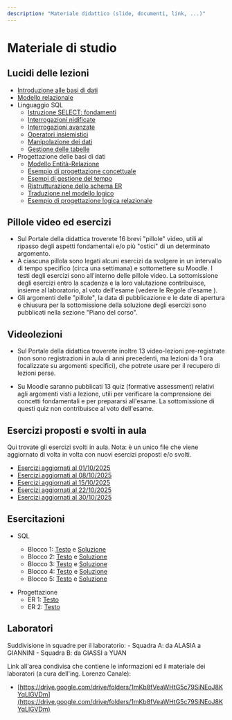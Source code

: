 ```yaml
---
description: "Materiale didattico (slide, documenti, link, ...)"
---
```

 
# Materiale di studio

## Lucidi delle lezioni

- [Introduzione alle basi di dati](https://farinetti.github.io/materiale-bdcin/01-Introduzione_alle_basi_dati.pdf)
- [Modello relazionale](https://farinetti.github.io/materiale-bdcin/02-Modello_relazionale.pdf)
- Linguaggio SQL
    - [Istruzione SELECT: fondamenti](https://farinetti.github.io/materiale-bdcin/03-SQL_fondamenti.pdf)
    - [Interrogazioni nidificate](https://farinetti.github.io/materiale-bdcin/04-SQL_query_nidificate.pdf)
    - [Interrogazioni avanzate](https://farinetti.github.io/materiale-bdcin/05-SQL_query_avanzate_NEW.pdf)
    - [Operatori insiemistici](https://farinetti.github.io/materiale-bdcin/06-SQL_operatori_insiemistici.pdf)
    - [Manipolazione dei dati](https://farinetti.github.io/materiale-bdcin/07-SQL_manipolazione_dati.pdf)
    - [Gestione delle tabelle](https://farinetti.github.io/materiale-bdcin/08-SQL_gestione_tabelle.pdf)
- Progettazione delle basi di dati
    - [Modello Entità-Relazione](https://farinetti.github.io/materiale-bdcin/10-Progettazione_ER.pdf)
    - [Esempio di progettazione concettuale](https://farinetti.github.io/materiale-bdcin/11-Esempio_progettazione_concettuale.pdf)
    - [Esempi di gestione del tempo](https://farinetti.github.io/materiale-bdcin/12-Progettazione_ER_gestione_tempo.pdf)
    - [Ristrutturazione dello schema ER](https://farinetti.github.io/materiale-bdcin/13-Progettazione_ER_ristrutturazione.pdf)
    - [Traduzione nel modello logico](https://farinetti.github.io/materiale-bdcin/14-Progettazione_modello_logico.pdf)    
    - [Esempio di progettazione logica relazionale](https://farinetti.github.io/materiale-bdcin/15-Esempio_progettazione_logica.pdf)

## Pillole video ed esercizi

- Sul Portale della didattica troverete 16 brevi "pillole" video, utili al ripasso degli aspetti fondamentali e/o più "ostici" di un determinato argomento.
- A ciascuna pillola sono legati alcuni esercizi da svolgere in un intervallo di tempo specifico (circa una settimana) e sottomettere su Moodle. I testi degli esercizi sono all'interno delle pillole video. La sottomissione degli esercizi entro la scadenza e la loro valutazione contribuisce, insieme al laboratorio, al voto dell'esame (vedere le Regole d'esame <!-- (https://farinetti.github.io/materiale-bdcin/RegoleEsame23-24.pdf)--> ).
- Gli argomenti delle "pillole", la data di pubblicazione e le date di apertura e chiusura per la sottomissione della soluzione degli esercizi sono pubblicati nella sezione "Piano del corso".

## Videolezioni

- Sul Portale della didattica troverete inoltre 13 video-lezioni pre-registrate (non sono registrazioni in aula di anni precedenti, ma lezioni da 1 ora focalizzate  su argomenti specifici), che potrete usare per il recupero di lezioni perse.

- Su Moodle saranno pubblicati 13 quiz (formative assessment) relativi agli argomenti visti a lezione, utili per verificare la comprensione dei concetti fondamentali e per prepararsi all'esame. La sottomissione di questi quiz non contribuisce al voto dell'esame.

## Esercizi proposti e svolti in aula 

Qui trovate gli esercizi svolti in aula. 
Nota: è un unico file che viene aggiornato di volta in volta con nuovi esercizi proposti e/o svolti.
- [Esercizi aggiornati al 01/10/2025](https://farinetti.github.io/materiale-bdcin/Esercizi-01.pdf)
- [Esercizi aggiornati al 08/10/2025](https://farinetti.github.io/materiale-bdcin/Esercizi-02.pdf)
- [Esercizi aggiornati al 15/10/2025](https://farinetti.github.io/materiale-bdcin/Esercizi-03.pdf)
- [Esercizi aggiornati al 22/10/2025](https://farinetti.github.io/materiale-bdcin/Esercizi-04.pdf)
- [Esercizi aggiornati al 30/10/2025](https://farinetti.github.io/materiale-bdcin/Esercizi-05.pdf)

## Esercitazioni
 
- SQL
    - Blocco 1: [Testo](https://farinetti.github.io/materiale-bdcin/EsSQL_1-Testo.pdf)
   e [Soluzione](https://farinetti.github.io/materiale-bdcin/EsSQL_1-Soluz.pdf) 
    - Blocco 2: [Testo](https://farinetti.github.io/materiale-bdcin/EsSQL_2-Testo.pdf) 
   e [Soluzione](https://farinetti.github.io/materiale-bdcin/EsSQL_2-Soluz.pdf) 
    - Blocco 3: [Testo](https://farinetti.github.io/materiale-bdcin/EserciziSQL-parte1.pdf)
   e [Soluzione](https://farinetti.github.io/materiale-bdcin/EserciziSQL-parte1_sol.pdf) 
    - Blocco 4: [Testo](https://farinetti.github.io/materiale-bdcin/EserciziSQL-parte2.pdf) 
   e [Soluzione](https://farinetti.github.io/materiale-bdcin/EserciziSQL-parte2_sol.pdf) 
    - Blocco 5: [Testo](https://farinetti.github.io/materiale-bdcin/EserciziSQL-parte3.pdf)
   e [Soluzione](https://farinetti.github.io/materiale-bdcin/Esercizi_SQL_Parte_3_sito.pdf) 

    <!-- 
    - Blocco 3: [Testo](https://farinetti.github.io/materiale-bdcin/EsSQL_3-Testo.pdf)
    e [Soluzione](https://farinetti.github.io/materiale-bdcin/EsSQL_3-Soluz.pdf)
    - Blocco 4: [Testo](https://farinetti.github.io/materiale-bdcin/EsSQL_4-Testo.pdf)
    e [Soluzione](https://farinetti.github.io/materiale-bdcin/EsSQL_4-Soluz.pdf)
    - [Pillola video](https://youtu.be/5dUdTthfgvs) su GROUP BY e NOT IN -->

<!--
    - [Esercitazione SQL](https://farinetti.github.io/materiale-bdcin/Es_SQL_17102024.pdf) del 17/10/2024
    - Altri [esercizi di SQL](https://farinetti.github.io/materiale-bdcin/Esercizi_SQL.pdf) svolti in aula
-->

- Progettazione
    - ER 1: [Testo](https://farinetti.github.io/materiale-bdcin/EsER_1-Testo.pdf) <!-- e [Soluzione](https://farinetti.github.io/materiale-bdcin/EsER_1-Soluz.pdf) -->
    - ER 2: [Testo](https://farinetti.github.io/materiale-bdcin/EsER_2-Testo.pdf) <!-- e [Soluzione](https://farinetti.github.io/materiale-bdcin/EsER_2-Soluz.pdf) -->
    <!-- - Esercizio proposto in aula il 27/11: [Testo](https://farinetti.github.io/materiale-bdcin/ER-aula-27-11-24.pdf) e [Soluzione](https://farinetti.github.io/materiale-bdcin/ER-aula-27-11-24-sol.pdf) -->

<!--
## Esercitazioni CCT
- Esercitazione CCT#1: ChatGPT e SQL, caccia all'errore - [Presentazione](https://farinetti.github.io/materiale-bdcin/Es_CCT_1.pdf) e [Schemi](https://farinetti.github.io/materiale-bdcin/SchemiProposti.docx)
- Esercitazione CCT#2: Progettazione di basi dati - [Testo](https://farinetti.github.io/materiale-bdcin/EsercitazioneCCT_2.pdf)
-->


## Laboratori 

Suddivisione in squadre per il laboratorio:
    - Squadra A: da ALASIA a GIANNINI
    - Squadra B: da GIASSI a YUAN

Link all'area condivisa che contiene le informazioni ed il materiale dei laboratori (a cura dell'ing. Lorenzo Canale):
- [https://drive.google.com/drive/folders/1mKb8fVeaWHtG5c79SiNEoJ8KYqLlGVDm](https://drive.google.com/drive/folders/1mKb8fVeaWHtG5c79SiNEoJ8KYqLlGVDm)

<!--
- Laboratorio #1: 15/10 - SQL
    - [Testo](https://farinetti.github.io/materiale-bdcin/Lab1-testo.pdf)
    - [Risultati attesi](https://farinetti.github.io/materiale-bdcin/Lab-1-risultati_attesi.pdf) 
    - [Soluzioni](https://farinetti.github.io/materiale-bdcin/Lab-1-soluzioni.pdf)

- Laboratorio #2: 22/10 - SQL

    - [Testo](https://farinetti.github.io/materiale-bdcin/Lab-2-testo.pdf)
    - [Risultati attesi](https://farinetti.github.io/materiale-bdcin/Lab-2-risultati_attesi.pdf)
    - [Soluzioni](https://farinetti.github.io/materiale-bdcin/Lab-2-soluzioni.pdf)

- Laboratorio #3: 05/11 - SQL

    - [Testo](https://farinetti.github.io/materiale-bdcin/Lab-3-testo.pdf)
    - [Risultati attesi](https://farinetti.github.io/materiale-bdcin/Lab-3-risultati_attesi.pdf)
    - [Soluzioni](https://farinetti.github.io/materiale-bdcin/Lab-3-soluzioni.pdf)

- Laboratori #4-#7: 12/11, 19/11, 26/11 e 03/12 - Information Retrieval 

    **Importante:**

    Tutto il materiale utile per i laboratori "Talk 2 Movies" (compresi i testi dei laboratori) viene pubblicato in questa [cartella condivisa](https://drive.google.com/drive/folders/12450wIo07BCc3qJGXuSt6t3b-RksO-vv?usp=drive_link)

    - [Presentazione](https://docs.google.com/presentation/d/1hBk1BJXDLRQCS9zoOjlQzOANylgCSQnuP0rE8fp-SVw/edit?usp=drivesdk) del laboratorio "Talk to Movies" (lezione del 31/10)
    - [Quiz](https://docs.google.com/presentation/d/1U9BvEKTeE8yKSvP6HDUXcS0N8wJT2pkE0AhHGX8TuCU/edit?usp=sharing) svolto durante la lezione del 07/11

    Importante: **entro le ore 15.00 del 12/11/2024** dovete svolgere le seguenti operazioni:
    - Controllare che i dati sul vostro gruppo nella [tabella gruppi](https://docs.google.com/spreadsheets/d/1ghQMnHqx-ufu83DtqeDknjvvzDjd9ca6rQOXrrOC0d0/edit?gid=0#gid=0) siano completi (non modificare i film scelti!!!); inoltre il “Nome Gruppo” deve contenere solo caratteri alfanumerici (no spazi!!!)
    - Nella cartella “chatbots” aggiungere una cartella nominata come il “Nome Gruppo”
    - Nella cartella creare due copie di [questo file](https://docs.google.com/spreadsheets/d/1OH_fCfZpyi9f6S0FlMfxUtE5vdOMhEmDGtioyAdfW7c/edit?gid=0#gid=0):
        - la prima copia deve chiamarsi “questions_1” (domande relative al primo film scelto) 
        - la seconda copia deve chiamarsi “questions_2” (domande relative al secondo film scelto)
    seguire il file d’esempio per creare le domande
    - Nella cartella creare anche un Google Doc nominato “report” in cui aggiungere una sezione sui problemi riscontrati nella creazione delle domande.

    **Creazione delle domande**
    
    Per ogni film dovete creare **20 domande**:
    - almeno 6 domande generali: non significa che non debbano entrare nei dettagli, ma devono essere "spontanee" e non derivare dai file di sceneggiatura, dai metadati e dalle review che avete a disposizione per ogni film;
    - almeno 4 domande relative a spezzoni di dialogo della sceneggiatura;
    - almeno 1 domanda su qualche elemento presente nei metadati (se il file è vuoto provare a cercare qualche info online o creare una domanda di altro tipo);
    - almeno 1 domanda su qualche elemento presente nelle reviews (se il file è vuoto provare a cercare qualche info online o creare una domanda di altro tipo);
    In totale quindi dovrete creare 40 domande (20 per ciascun film).

    *Per chi fa il progetto individuale sono richieste 20 domande in tutto (10 per ciascun film).*

    Per dubbi o domande potete scrivere su Telegram a @Talk2Movies

-->

<!--
    - Obiettivo: progettare, creare e valutare un Chatbot Telegram in grado di rispondere a domande specifiche a partire da una base di conoscenza
    - Attività unica, ma organizzata in fasi (con consegna dopo ciascuna fase)
    - Fase 1: [presentazione](https://farinetti.github.io/materiale-bdcin/Chatbot-Fase1.pdf) e [link](https://colab.research.google.com/drive/1sIy6IVzW5ANHoTpWYNXlf9IXlNL3Cw-P?usp=sharing) al Notebook con istruzioni/tutorial -> consegna prima del laboratorio di lunedì 13/11
    - [Langchain](https://docs.google.com/presentation/d/1OFu-hU7-CMQR6hB7ydX2pOxRf5KWLdLV2P9ePetcW0k/edit?usp=sharing) -> slide usate in aula il 10/11
    - Fase 2: [link](https://colab.research.google.com/drive/1X1Pj9ik5qhO1m5_P7Es2vKQ5VJYTEZCf?usp=sharing) al Notebook -> consegna prima del laboratorio di lunedì 20/11
    - Fase 3: [link](https://colab.research.google.com/drive/1vHXgeznEpwmNfGOXVl3-PeVA8X6sa5cl?usp=sharing) al Notebook -> **consegna posticipata entro domenica 10/12**
        -  [link](https://colab.research.google.com/drive/1zxR_11AjstEPfWcqw5ehmhr-ukOgfw9H?usp=share_link) ad un Notebook di supporto
    - Fase 4 (collegare il chatbot a Telegram): [link](https://colab.research.google.com/drive/1QNuZ00D-LeZHOju_JVmNOB7X3gQRbPSp?usp=sharing) al Notebook
    - Fase 5 (valutazione finale del chatbot): [link](https://colab.research.google.com/drive/1f43u1B5VhLjgB3RMlgUwAG3a3yrqW0lt?usp=sharing) al Notebook        
-->
        
   
    